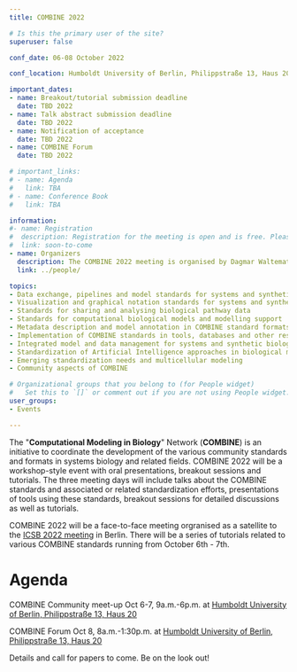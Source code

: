 ```yaml
---
title: COMBINE 2022

# Is this the primary user of the site?
superuser: false

conf_date: 06-08 October 2022

conf_location: Humboldt University of Berlin, Philippstraße 13, Haus 20, Berlin (In Person)

important_dates:
- name: Breakout/tutorial submission deadline
  date: TBD 2022
- name: Talk abstract submission deadline
  date: TBD 2022
- name: Notification of acceptance
  date: TBD 2022
- name: COMBINE Forum
  date: TBD 2022

# important_links:
# - name: Agenda
#   link: TBA
# - name: Conference Book
#   link: TBA

information:
#- name: Registration
#  description: Registration for the meeting is open and is free. Please register at the link below as soon as possible. This will help us plan the schedule and match your interests to the timing of the breakouts, etc.
#  link: soon-to-come
- name: Organizers
  description: The COMBINE 2022 meeting is organised by Dagmar Waltemath and Matthias König.
  link: ../people/

topics:
- Data exchange, pipelines and model standards for systems and synthetic biology
- Visualization and graphical notation standards for systems and synthetic biology
- Standards for sharing and analysing biological pathway data
- Standards for computational biological models and modelling support
- Metadata description and model annotation in COMBINE standard formats
- Implementation of COMBINE standards in tools, databases and other resources
- Integrated model and data management for systems and synthetic biology
- Standardization of Artificial Intelligence approaches in biological modelling
- Emerging standardization needs and multicellular modeling
- Community aspects of COMBINE

# Organizational groups that you belong to (for People widget)
#   Set this to `[]` or comment out if you are not using People widget.
user_groups:
- Events

---
```

The "**Computational Modeling in Biology**" Network (**COMBINE**) is an initiative to coordinate the development of the various community standards and formats in systems biology and related fields. COMBINE 2022 will be a workshop-style event with oral presentations, breakout sessions and tutorials. The three meeting days will include talks about the COMBINE standards and associated or related standardization efforts, presentations of tools using these standards, breakout sessions for detailed discussions as well as tutorials.

COMBINE 2022 will be a face-to-face meeting orgranised as a satellite to the [ICSB 2022 meeting](https://www.icsb2022.berlin/) in Berlin. There will be a series of tutorials related to various COMBINE standards running from October 6th - 7th.

<h1>Agenda</h1>

COMBINE Community meet-up Oct 6-7, 9a.m.-6p.m. at [Humboldt University of Berlin, Philippstraße 13, Haus 20](https://goo.gl/maps/fkXSerwGRWSFUPSC9)

COMBINE Forum Oct 8, 8a.m.-1:30p.m. at [Humboldt University of Berlin, Philippstraße 13, Haus 20](https://goo.gl/maps/fkXSerwGRWSFUPSC9)

Details and call for papers to come. Be on the look out!

<!---
<p align="centre"><img src="../documents/invited1.png" height="100px"/></p>
<p align="centre"><img src="../documents/invited2.png" height="100px"/></p>
-->
